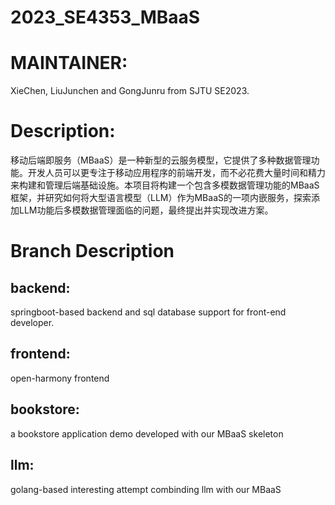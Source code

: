# 2023_SE4353_MBaaS

# MAINTAINER:
XieChen, LiuJunchen and GongJunru from SJTU SE2023.

# Description:
移动后端即服务（MBaaS）是一种新型的云服务模型，它提供了多种数据管理功能。开发人员可以更专注于移动应用程序的前端开发，而不必花费大量时间和精力来构建和管理后端基础设施。本项目将构建一个包含多模数据管理功能的MBaaS框架，并研究如何将大型语言模型（LLM）作为MBaaS的一项内嵌服务，探索添加LLM功能后多模数据管理面临的问题，最终提出并实现改进方案。

# Branch Description
## backend:
springboot-based backend and sql database support for front-end developer.

## frontend:
open-harmony frontend

## bookstore:
a bookstore application demo developed with our MBaaS skeleton

## llm:
golang-based interesting attempt combinding llm with our MBaaS 
